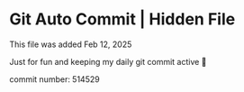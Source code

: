 # Git Auto Commit | Hidden File

This file was added Feb 12, 2025

Just for fun and keeping my daily git commit active 🤪

commit number: 514529

